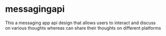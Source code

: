 # messagingapi
This a messaging app api design that allows users to interact and discuss on various thoughts whereas can share their thoughts on different platforms
